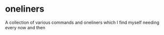 # oneliners
A collection of various commands and oneliners which I find myself needing every now and then

